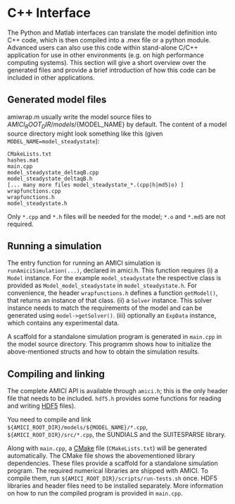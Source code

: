 # C++ Interface

The Python and Matlab interfaces can translate the model definition into C++ code, which is then compiled into a .mex file or a python module. Advanced users can also use this code within stand-alone C/C++ application for use in other environments (e.g. on high performance computing systems). This section will give a short overview over the generated files and provide a brief introduction of how this code can be included in other applications.

## Generated model files
amiwrap.m usually write the model source files to ${AMICI_ROOT_DIR}/models/${MODEL_NAME} by default. 
The content of a model source directory might look something like this (given `MODEL_NAME=model_steadystate`): 

```
CMakeLists.txt
hashes.mat 
main.cpp 
model_steadystate_deltaqB.cpp 
model_steadystate_deltaqB.h 
[... many more files model_steadystate_*.(cpp|h|md5|o) ]
wrapfunctions.cpp 
wrapfunctions.h 
model_steadystate.h 
```

Only `*.cpp` and `*.h` files will be needed for the model; `*.o` and `*.md5` are not required. 

## Running a simulation

The entry function for running an AMICI simulation is `runAmiciSimulation(...)`, declared in amici.h. This function requires 
    (i) a `Model` instance. For the example `model_steadystate` the respective class is provided as `Model_model_steadystate`  in `model_steadystate.h`. For convenience, the header `wrapfunctions.h` defines a function `getModel()`, that returns an instance of that class.
    (ii) a `Solver` instance. This solver instance needs to match the requirements of the model and can be generated using `model->getSolver()`.
    (iii) optionally an `ExpData` instance, which contains any experimental data.

A scaffold for a standalone simulation program is generated in `main.cpp` in the model source directory. This programm shows how to initialize the above-mentioned structs and how to obtain the simulation results.

## Compiling and linking

The complete AMICI API is available through `amici.h`; this is the only header file that needs to be included.  `hdf5.h` provides some functions for reading and writing [HDF5](https://support.hdfgroup.org/) files). 

You need to compile and link `${AMICI_ROOT_DIR}/models/${MODEL_NAME}/*.cpp`,  `${AMICI_ROOT_DIR}/src/*.cpp`, the SUNDIALS and the SUITESPARSE library.

Along with `main.cpp`, a [CMake](https://cmake.org/) file (`CMakeLists.txt`) will be generated automatically. The CMake file shows the abovementioned library dependencies. These files provide a scaffold for a standalone simulation program. The required numerical libraries are shipped with AMICI. To compile them, run `${AMICI_ROOT_DIR}/scripts/run-tests.sh` once. HDF5 libraries and header files need to be installed separately. 
More information on how to run the compiled program is provided in `main.cpp`.
